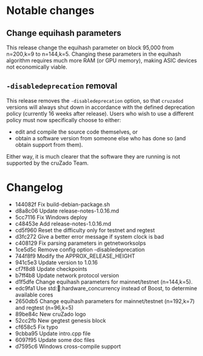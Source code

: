 Notable changes
===============

Change equihash parameters
--------------------------

This release change the equihash parameter on block 95,000 from n=200,k=9 to
n=144,k=5. Changing these parameters in the equihash algorithm requires much
more RAM (or GPU memory), making ASIC devices not economically viable.

`-disabledeprecation` removal
-----------------------------

This release removes the `-disabledeprecation` option, so that `cruzadod` versions
will always shut down in accordance with the defined deprecation policy (currently 16
weeks after release). Users who wish to use a different policy must now specifically
choose to either:

- edit and compile the source code themselves, or
- obtain a software version from someone else who has done so (and obtain
  support from them).

Either way, it is much clearer that the software they are running is not
supported by the cruZado Team.

Changelog
=========

* 144082f Fix build-debian-package.sh
* d8a8c06 Update release-notes-1.0.16.md
* 5cc7116 Fix Windows deploy
* c48453e Add release-notes-1.0.16.md
* cd5f960 Reset the difficulty only for testnet and regtest
* d3fc272 Give a better error message if system clock is bad
* c408129 Fix parsing parameters in getnetworksolps
* 1ce5d5c Remove config option -disabledeprecation
* 744f8f9 Modify the APPROX_RELEASE_HEIGHT
* 941c5e3 Update version to 1.0.16
* cf7f8d8 Update checkpoints
* b7ff4b8 Update network protocol version
* d1f5dfe Change equihash parameters for mainnet/testnet (n=144,k=5).
* edc9fa1 Use std::thread::hardware_concurrency instead of Boost, to determine available cores
* 2650db5 Change equihash parameters for mainnet/testnet (n=192,k=7) and regtest (n=96,k=5)
* 89be84c New cruZado logo
* 52cc2fb New gegtest genesis block
* cf658c5 Fix typo
* 9cbba95 Update intro.cpp file
* 6097f95 Update some doc files
* d7595c6 Windows cross-compile support
